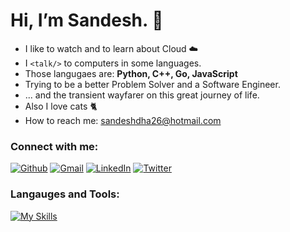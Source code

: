 # Hi, I’m Sandesh. 👋
- I like to watch and to learn about Cloud ☁️
- I ```<talk/>``` to computers in some languages.
- Those langugaes are: **Python, C++, Go, JavaScript**
- Trying to be a better Problem Solver and a Software Engineer.
- ... and the transient wayfarer on this great journey of life.
- Also I love cats 🐈
- How to reach me: sandeshdha26@hotmail.com

### Connect with me:
[![Github](https://skillicons.dev/icons?i=github)](https://github.com/sandeshpd)
[![Gmail](https://skillicons.dev/icons?i=gmail)](mailto:sandeshdha26@hotmail.com)
[![LinkedIn](https://skillicons.dev/icons?i=linkedin)](https://linkedin.com/in/sandesh-dhaman-2411-n/)
[![Twitter](https://skillicons.dev/icons?i=twitter)](https://x.com/sandeshpdj)

### Langauges and Tools:
[![My Skills](https://skillicons.dev/icons?i=cpp,go,python,html,css,django,fastapi,flask,git,js,react,nodejs,postgres,aws,sqlite,linux,ubuntu,opencv,qt&perline=5)](https://skillicons.dev)
